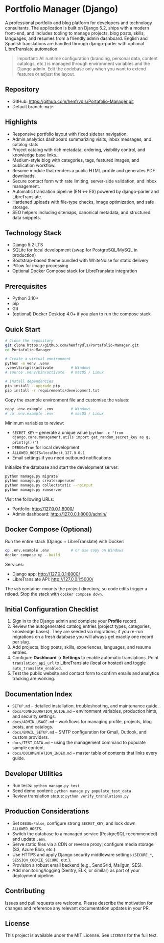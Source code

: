 # Portfolio Manager (Django)

A professional portfolio and blog platform for developers and technology consultants. The application is built on Django 5.2, ships with a modern front-end, and includes tooling to manage projects, blog posts, skills, languages, and resumes from a friendly admin dashboard. English and Spanish translations are handled through django-parler with optional LibreTranslate automation.

> Important: All runtime configuration (branding, personal data, content catalogs, etc.) is managed through environment variables and the Django admin. Edit the codebase only when you want to extend features or adjust the layout.

## Repository

- GitHub: https://github.com/henfrydls/Portafolio-Manager.git
- Default branch: `main`

## Highlights

- Responsive portfolio layout with fixed sidebar navigation.
- Admin analytics dashboard summarizing visits, inbox messages, and catalog stats.
- Project catalog with rich metadata, ordering, visibility control, and knowledge base links.
- Medium-style blog with categories, tags, featured images, and publication workflow.
- Resume module that renders a public HTML profile and generates PDF downloads.
- Secure contact form with rate limiting, server-side validation, and inbox management.
- Automatic translation pipeline (EN ↔ ES) powered by django-parler and LibreTranslate.
- Hardened uploads with file-type checks, image optimization, and safe storage.
- SEO helpers including sitemaps, canonical metadata, and structured data snippets.

## Technology Stack

- Django 5.2 LTS
- SQLite for local development (swap for PostgreSQL/MySQL in production)
- Bootstrap-based theme bundled with WhiteNoise for static delivery
- Pillow for image processing
- Optional Docker Compose stack for LibreTranslate integration

## Prerequisites

- Python 3.10+
- pip
- Git
- (optional) Docker Desktop 4.0+ if you plan to run the compose stack

## Quick Start

```bash
# Clone the repository
git clone https://github.com/henfrydls/Portafolio-Manager.git
cd Portafolio-Manager

# Create a virtual environment
python -m venv .venv
.venv\Scripts\activate        # Windows
# source .venv/bin/activate   # macOS / Linux

# Install dependencies
pip install --upgrade pip
pip install -r requirements/development.txt
```

Copy the example environment file and customise the values:

```bash
copy .env.example .env        # Windows
# cp .env.example .env        # macOS / Linux
```

Minimum variables to review:

- `SECRET_KEY` – generate a unique value (`python -c "from django.core.management.utils import get_random_secret_key as g; print(g())"`)
- `DEBUG=True` for local development
- `ALLOWED_HOSTS=localhost,127.0.0.1`
- Email settings if you need outbound notifications

Initialize the database and start the development server:

```bash
python manage.py migrate
python manage.py createsuperuser
python manage.py collectstatic --noinput
python manage.py runserver
```

Visit the following URLs:

- Portfolio: <http://127.0.0.1:8000/>
- Admin dashboard: <http://127.0.0.1:8000/admin/>

## Docker Compose (Optional)

Run the entire stack (Django + LibreTranslate) with Docker:

```bash
cp .env.example .env          # or use copy on Windows
docker compose up --build
```

Services:

- Django app: <http://127.0.0.1:8000/>
- LibreTranslate API: <http://127.0.0.1:5000/>

The `web` container mounts the project directory, so code edits trigger a reload. Stop the stack with `docker compose down`.

## Initial Configuration Checklist

1. Sign in to the Django admin and complete your **Profile** record.
2. Review the autogenerated catalog entries (project types, categories, knowledge bases). They are seeded via migrations; if you re-run migrations on a fresh database you will always get exactly one record per slug.
3. Add projects, blog posts, skills, experiences, languages, and resume entries.
4. Configure **Dashboard → Settings** to enable automatic translations. Point `translation_api_url` to LibreTranslate (local or hosted) and toggle `auto_translate_enabled`.
5. Test the public website and contact form to confirm emails and analytics tracking are working.

## Documentation Index

- `SETUP.md` – detailed installation, troubleshooting, and maintenance guide.
- `docs/CONFIGURATION_GUIDE.md` – environment variables, production hints, and security settings.
- `docs/ADMIN_USAGE.md` – workflows for managing profile, projects, blog posts, and catalogs.
- `docs/EMAIL_SETUP.md` – SMTP configuration for Gmail, Outlook, and custom providers.
- `docs/TEST_DATA.md` – using the management command to populate sample content.
- `docs/DOCUMENTATION_INDEX.md` – master table of contents that links every guide.

## Developer Utilities

- Run tests: `python manage.py test`
- Seed demo content: `python manage.py populate_test_data`
- Review translation status: `python verify_translations.py`

## Production Considerations

- Set `DEBUG=False`, configure strong `SECRET_KEY`, and lock down `ALLOWED_HOSTS`.
- Switch the database to a managed service (PostgreSQL recommended) and update `.env`.
- Serve static files via a CDN or reverse proxy; configure media storage (S3, Azure Blob, etc.).
- Use HTTPS and apply Django security middleware settings (`SECURE_*`, `SESSION_COOKIE_SECURE`, etc.).
- Provision a robust email backend (e.g., SendGrid, Mailgun, SES).
- Add monitoring/logging (Sentry, ELK, or similar) as part of your deployment pipeline.

## Contributing

Issues and pull requests are welcome. Please describe the motivation for changes and reference any relevant documentation updates in your PR.

## License

This project is available under the MIT License. See `LICENSE` for the full text.
